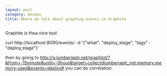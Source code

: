 ```yaml
---
layout: post
category: devops
title: Where we talk about graphing events in Graphite
---
```


Graphite is thea nice tool.

curl http://localhost:8090/events/ -d '{"what": "deploy_stage", "tags" : "deploy,stage"}'

then by going to http://g.lumberjaph.net/graphlot/?&from=-15minute&until=-0hour&target=collectdlumberjaph_net.memory.memory-used&events=deploy# you can do correlation.